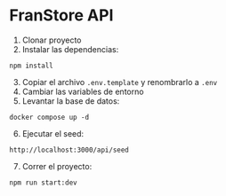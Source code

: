# FranStore API

1. Clonar proyecto
2. Instalar las dependencias:

```
npm install
```

3. Copiar el archivo `.env.template` y renombrarlo a `.env`
4. Cambiar las variables de entorno
5. Levantar la base de datos:

```
docker compose up -d
```

6. Ejecutar el seed:

```
http://localhost:3000/api/seed
```

7. Correr el proyecto:

```
npm run start:dev
```
